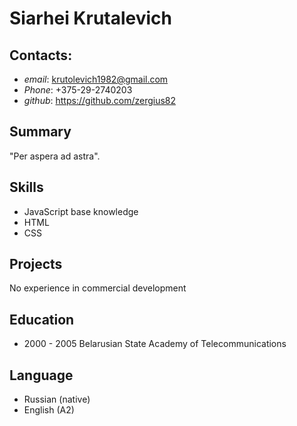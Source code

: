 # Siarhei Krutalevich
## Contacts:
  * *email*: <krutolevich1982@gmail.com>
  * *Phone*: +375-29-2740203
  * *github*: <https://github.com/zergius82>

## Summary
"Per aspera ad astra".

## Skills
* JavaScript base knowledge
* HTML
* CSS

## Projects
No experience in commercial development

## Education
* 2000 - 2005 Belarusian State Academy of Telecommunications

## Language
* Russian (native)
* English (A2)

